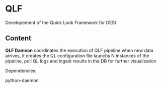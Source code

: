 # QLF

Developement of the Quick Look Framework for DESI

## Content

**QLF Dameon** coordinates the execution of QLF pipeline when new data arrives, it creates the QL configuration file launchs N instances of the pipeline, poll QL logs and ingest results in the DB for further visualization

Dependencies:

python-daemon
